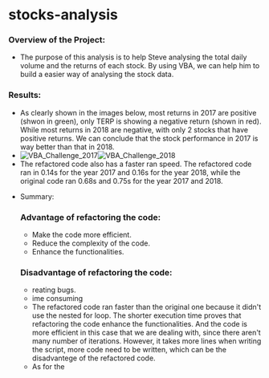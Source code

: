# stocks-analysis
### Overview of the Project:
  - The purpose of this analysis is to help Steve analysing the total daily volume and the returns of each stock. By using VBA, we can help him to build a easier way of analysing the stock data.
### Results:
  - As clearly shown in the images below, most returns in 2017 are positive (shwon in green), only TERP is showing a negative return (shown in red). While most returns in 2018 are negative, with only 2 stocks that have positive returns. We can conclude that the stock performance in 2017 is way better than that in 2018.
  - ![VBA_Challenge_2017](https://user-images.githubusercontent.com/82785321/116954941-0ebeb700-ac46-11eb-93fd-525fe71dcf76.png)![VBA_Challenge_2018](https://user-images.githubusercontent.com/82785321/116954943-10887a80-ac46-11eb-8fa8-83241f05e637.png)
  - The refactored code also has a faster ran speed. The refactored code ran in 0.14s for the year 2017 and 0.16s for the year 2018, while the original code ran 0.68s and 0.75s for the year 2017 and 2018.
* Summary:
  ### Advantage of refactoring the code:
  - Make the code more efficient. 
  - Reduce the complexity of the code. 
  - Enhance the functionalities.
  ### Disadvantage of refactoring the code:
  - reating bugs.
  - ime consuming
  - The refactored code ran faster than the original one because it didn't use the nested for loop. The shorter execution time proves that refactoring the code enhance the functionalities. And the code is more efficient in this case that we are dealing with, since there aren't many number of iterations. However, it takes more lines when writing the script, more code need to be written, which can be the disadvantege of the refactored code.
  - As for the 
  
